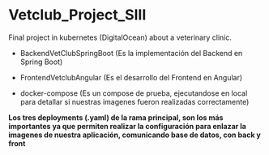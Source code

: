 # Vetclub_Project_SIII
Final project in kubernetes (DigitalOcean) about a veterinary clinic.

- BackendVetClubSpringBoot (Es la implementación del Backend en Spring Boot)

- FrontendVetclubAngular (Es el desarrollo del Frontend en Angular)

- docker-compose (Es un compose de prueba, ejecutandose en local para detallar si nuestras imagenes fueron realizadas correctamente)

**Los tres deployments (.yaml) de la rama principal, son los más importantes ya que permiten realizar la configuración
para enlazar la imagenes de nuestra aplicación, comunicando base de datos, con back y front**
